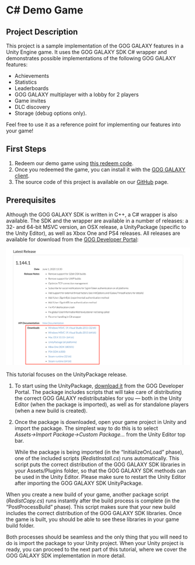 # C# Demo Game

## Project Description

This project is a sample implementation of the GOG GALAXY features in a Unity Engine game. It uses the GOG GALAXY SDK C# wrapper and demonstrates possible implementations of the following GOG GALAXY features:

- Achievements
- Statistics
- Leaderboards
- GOG GALAXY multiplayer with a lobby for 2 players
- Game invites
- DLC discovery
- Storage (debug options only).

Feel free to use it as a reference point for implementing our features into your game!

## First Steps

1. Redeem our demo game using [this redeem code](https://www.gog.com/redeem/IDDQD).
2. Once you redeemed the game, you can install it with the [GOG GALAXY client](https://www.gog.com/galaxy).
3. The source code of this project is available on our [GitHub](https://github.com/gogcom/galaxy-csharp-demo-game) page.

## Prerequisites

Although the GOG GALAXY SDK is written in C++, a C# wrapper is also available. The SDK and the wrapper are available in a number of releases: a 32- and 64-bit MSVC version, an OSX release, a UnityPackage (specific to the Unity Editor), as well as Xbox One and PS4 releases. All releases are available for download from the [GOG Developer Portal](https://devportal.gog.com/galaxy/components/sdk):

![SDK Releases](_assets/demo-sdk-releases.png)

This tutorial focuses on the UnityPackage release.

1. To start using the UnityPackage, [download it](https://devportal.gog.com/galaxy/components/sdk) from the GOG Developer Portal. The package includes scripts that will take care of distributing the correct GOG GALAXY redistributables for you — both in the Unity Editor (when the package is imported), as well as for standalone players (when a new build is created).

2. Once the package is downloaded, open your game project in Unity and import the package. The simplest way to do this is to select *Assets→Import Package→Custom Package…* from the Unity Editor top bar.

   While the package is being imported (in the “InitializeOnLoad” phase), one of the included scripts (*RedistInstall.cs*) runs automatically. This script puts the correct distribution of the GOG GALAXY SDK libraries in your Assets/Plugins folder, so that the GOG GALAXY SDK methods can be used in the Unity Editor. Please make sure to restart the Unity Editor after importing the GOG GALAXY SDK UnityPackage.

When you create a new build of your game, another package script (*RedistCopy.cs*) runs instantly after the build process is complete (in the “PostProcessBuild” phase). This script makes sure that your new build includes the correct distribution of the GOG GALAXY SDK libraries. Once the game is built, you should be able to see these libraries in your game build folder.

Both processes should be seamless and the only thing that you will need to do is import the package to your Unity project. When your Unity project is ready, you can proceed to the next part of this tutorial, where we cover the GOG GALAXY SDK implementation in more detail.